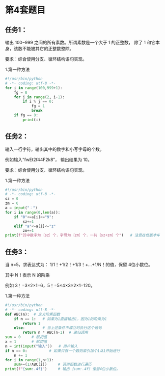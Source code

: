 # 第4套题目
## 任务1：
输出 100~999 之间的所有素数。所谓素数是一个大于 1 的正整数， 除了 1 和它本身，该数不能被其它的正整数整除。

要求：综合使用分支、循环结构语句实现。

1.第一种方法
```python
#!/usr/bin/python 
# -*- coding: utf-8 -*-
for i in range(100,999+1):
    fg = 0
    for j in range(2, i-1):
        if i % j == 0:
            fg = 1
            break
    if fg == 0:
        print(i)
```

## 任务2：
输入一行字符，输出其中的数字和小写字母的个数。

例如输入“fwEt2f44F2k8”， 输出结果为 10。

要求：综合使用分支、循环结构语句实现。

1.第一种方法
```python
#!/usr/bin/python 
# -*- coding: utf-8 -*-
sz = 0
zm = 0
a = input("：")
for i in range(0,len(a)):
    if "0"<=a[i]<="9":
        sz+=1
    elif "a"<=a[i]<="z"
        zm+=1
print(f"其中数字为｛sz｝个，字母为｛zm｝个，一共｛sz+zm｝个")   # 注意在低版本中不适用print(f"{}")
```

## 任务3：
当 n=5，求表达式为： 1/1！+1/2！+1/3！+…+1/N！的值，保留 4位小数位。

其中 N！表示 N 的阶乘

例如 3！=3×2×1=6，5！=5×4×3×2×1=120。

1.第一种方法
```python
#!/usr/bin/python 
# -*- coding: utf-8 -*-
def ABC(n):  # 定义阶乘函数
    if n == 1:   # 如果为1直接输出1，因为1的阶乘为1
        return 1
    else:        # 当上述条件不成立时执行这个语句
        return n * ABC(n-1)  # 递归调用
sum = 0     # 赋初值
x = 1       # 赋初值
n = int(input("输入"))   # 用户输入
if n == 0:          # 如果只有一个数则索引加个1从1开始进行
    n += 1
for i in range(1,n+1):
    sum+=(1/ABC(i))     # 调用函数进行遍历
print(f"{sum:.4f}")     # 输出｛sum:.4f｝保留4位小数位。
```

